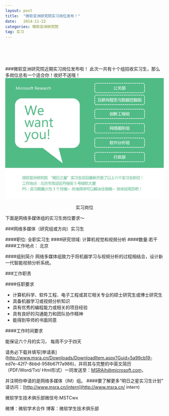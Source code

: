 ```yaml
---
layout: post
title:  "微软亚洲研究院实习岗位发布！"
date:   2014-11-22
categories: 微软亚洲研究院
tag: 实习
---
```

<br/><br/><br/><br/>
###微软亚洲研究院近期实习岗位发布啦！
此次一共有十个组招收实习生，那么多岗位总有一个适合你！收好不送哦！
![实习岗位](/static/img/MSRA_internship_release.jpg)
<center>实习岗位</center>

下面是网络多媒体组的实习生岗位要求～

###网络多媒体（研究组或方向）实习生 

####职位: 全职实习生 
####研究领域: 计算机视觉和视频分析 
####数量:若干 
####工作地点： 北京 

####组别简介 
网络多媒体组致力于将机器学习与视频分析的过程相结合，设计新一代智能视频分析系统。 


 

###工作职责

####任职要求 

* 计算机科学、软件工程、电子工程或其它相关专业的硕士研究生或博士研究生 
* 具备机器学习或视频分析知识 
* 具有优秀的编程能力或相关的项目经验 
* 具有良好的沟通能力和团队协作精神 
* 能得到导师的书面同意 



 

####工作时间要求 

能保证六个月的实习， 每周不少于四天 


请务必下载并填写[申请表](http://www.msra.cn/Downloads/DownloadItem.aspx?Guid=5a99cb19-
ed7e-42f7-8bbd-958b67f7a986)，并将其与完整的中英文简历（PDF/Word/Txt/
Html形式）一同发送至：MSRAih@microsoft.com，

并注明你申请的是网络多媒体（IM）组。 
####要了解更多“明日之星实习生计划”
请访问：[http://www.msra.cn/intern](http://www.msra.cn/
intern) 

微软学生技术俱乐部微信号:MSTCwx　 

微博：微软学术合作
博客：微软学生技术俱乐部
